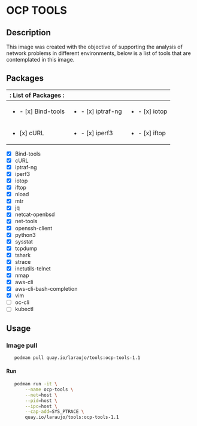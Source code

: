 # **OCP TOOLS**

## Description

This image was created with the objective of supporting the analysis of network problems in different environments, below is a list of tools that are contemplated in this image.

## Packages

| : List of Packages                             : || | 
|----------------|---------------|---------------|
| <ul><li>- [x] Bind-tools</li> | <ul><li>- [x] iptraf-ng</li> | <ul><li>- [x] iotop</li> |
| <ul><li>[x] cURL</li> | <ul><li>- [x] iperf3</li> |  <ul><li>- [x] iftop</li> |
   

- [x] Bind-tools
- [x] cURL
- [x] iptraf-ng
- [x] iperf3
- [x] iotop
- [x] iftop
- [x] nload
- [x] mtr
- [x] jq
- [x] netcat-openbsd
- [x] net-tools
- [x] openssh-client
- [x] python3
- [x] sysstat
- [x] tcpdump
- [x] tshark
- [x] strace
- [x] inetutils-telnet
- [x] nmap
- [x] aws-cli
- [x] aws-cli-bash-completion
- [x] vim
- [ ] oc-cli
- [ ] kubectl

## Usage

### Image pull

```bash
   podman pull quay.io/laraujo/tools:ocp-tools-1.1
```

#### Run
```bash
   podman run -it \
       --name ocp-tools \
       --net=host \
       --pid=host \
       --ipc=host \
       --cap-add=SYS_PTRACE \
       quay.io/laraujo/tools:ocp-tools-1.1
```

